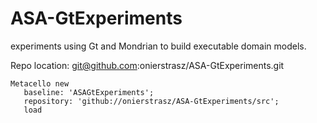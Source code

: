 # ASA-GtExperiments
experiments using Gt and Mondrian to build executable domain models.

Repo location: git@github.com:onierstrasz/ASA-GtExperiments.git

```
Metacello new
   baseline: 'ASAGtExperiments';
   repository: 'github://onierstrasz/ASA-GtExperiments/src';
   load
```
